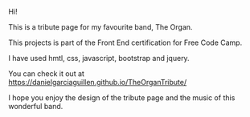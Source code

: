 Hi!

This is a tribute page for my favourite band, The Organ.

This projects is part of the Front End certification for Free Code Camp.

I have used hmtl, css, javascript, bootstrap and jquery.

You can check it out at https://danielgarciaguillen.github.io/TheOrganTribute/

I hope you enjoy the design of the tribute page and the music of this wonderful band.
